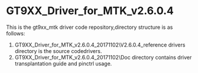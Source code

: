# GT9XX_Driver_for_MTK_v2.6.0.4
This is the gt9xx_mtk driver code repository,directory structure is as follows:
1. GT9XX_Driver_for_MTK_v2.6.0.4_20171102\V2.6.0.4_reference drivers directory is the source codedrivers.
2. GT9XX_Driver_for_MTK_v2.6.0.4_20171102\Doc directory contains driver transplantation guide and pinctrl usage.
